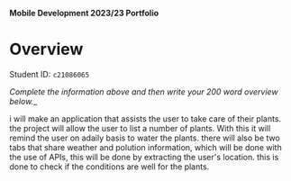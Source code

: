 **Mobile Development 2023/23 Portfolio**
# Overview

Student ID: `c21086065`

_Complete the information above and then write your 200 word overview below.__

i will make an application that assists the user to take care of their plants.
the project will allow the user to list a number of plants. With this it will remind the user on adaily basis
to water the plants.
there will also be two tabs that share weather and polution information, which will
be done with the use of APIs, this will be done by extracting the user's location.
 this is done to check if the conditions are well for the plants.
